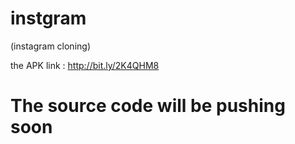 # instgram 
(instagram cloning)

the APK link : http://bit.ly/2K4QHM8

# The source code will be pushing soon
